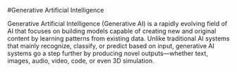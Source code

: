 #Generative Artificial Intelligence

Generative Artificial Intelligence (Generative AI) is a rapidly evolving field of AI that focuses on building models capable of creating new and original content by learning patterns from existing data. Unlike traditional AI systems that mainly recognize, classify, or predict based on input, generative AI systems go a step further by producing novel outputs—whether text, images, audio, video, code, or even 3D simulation.
